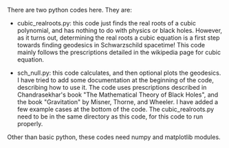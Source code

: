 There are two python codes here. They are:

* cubic_realroots.py: this code just finds the real roots of a cubic polynomial, and has nothing to do with physics or black holes. However, as it turns out, determining the real roots a cubic equation is a first step towards finding geodesics in Schwarzschild spacetime! This code mainly follows the prescriptions detailed in the wikipedia page for cubic equation.

* sch_null.py: this code calculates, and then optional plots the geodesics. I have tried to add some documentation at the beginning of the code, describing how to use it. The code uses prescriptions described in Chandrasekhar's book "The Mathematical Theory of Black Holes", and the book "Gravitation" by Misner, Thorne, and Wheeler. I have added a few example cases at the bottom of the code. The cubic_realroots.py need to be in the same directory as this code, for this code to run properly.

Other than basic python, these codes need numpy and matplotlib modules. 
